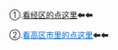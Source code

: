 <p style="margin-bottom: 16px; color: rgb(36, 41, 46); font-family: -apple-system, BlinkMacSystemFont, "Segoe UI", Helvetica, Arial, sans-serif, "Apple Color Emoji", "Segoe UI Emoji";">①.<font color="#0366d6"><a href="http://theyiqilai.com/?t/9.html" target="_self" title="" class="">看经区的点这里</a></font><g-emoji class="g-emoji" alias="arrow_left" fallback-src="https://github.githubassets.com/images/icons/emoji/unicode/2b05.png" style="font-family: "Apple Color Emoji", "Segoe UI", "Segoe UI Emoji", "Segoe UI Symbol"; font-size: 1em; line-height: 1; vertical-align: -0.075em;">⬅</g-emoji><g-emoji class="g-emoji" alias="arrow_left" fallback-src="https://github.githubassets.com/images/icons/emoji/unicode/2b05.png" style="font-family: "Apple Color Emoji", "Segoe UI", "Segoe UI Emoji", "Segoe UI Symbol"; font-size: 1em; line-height: 1; vertical-align: -0.075em;">⬅</g-emoji></p><p style="color: rgb(36, 41, 46); font-family: -apple-system, BlinkMacSystemFont, "Segoe UI", Helvetica, Arial, sans-serif, "Apple Color Emoji", "Segoe UI Emoji";">②.<a href="http://theyiqilai.com/?t/4.html" title="" rel="nofollow" style="background-color: initial; color: rgb(3, 102, 214);" class="selected">看高区市里的点这里</a><g-emoji class="g-emoji" alias="arrow_left" fallback-src="https://github.githubassets.com/images/icons/emoji/unicode/2b05.png" style="font-family: "Apple Color Emoji", "Segoe UI", "Segoe UI Emoji", "Segoe UI Symbol"; font-size: 1em; line-height: 1; vertical-align: -0.075em;">⬅</g-emoji><g-emoji class="g-emoji" alias="arrow_left" fallback-src="https://github.githubassets.com/images/icons/emoji/unicode/2b05.png" style="font-family: "Apple Color Emoji", "Segoe UI", "Segoe UI Emoji", "Segoe UI Symbol"; font-size: 1em; line-height: 1; vertical-align: -0.075em;">⬅</g-emoji></p>
